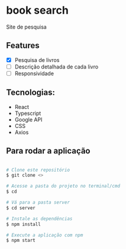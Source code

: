 # book search
Site de pesquisa 

## Features
- [x] Pesquisa de livros
- [ ] Descrição detalhada de cada livro
- [ ] Responsividade   

## Tecnologias:
- React
- Typescript
- Google API
- CSS
- Axios

## Para rodar a aplicação

```bash

# Clone este repositório
$ git clone <>

# Acesse a pasta do projeto no terminal/cmd
$ cd 

# Vá para a pasta server
$ cd server

# Instale as dependências
$ npm install

# Execute a aplicação com npm
$ npm start